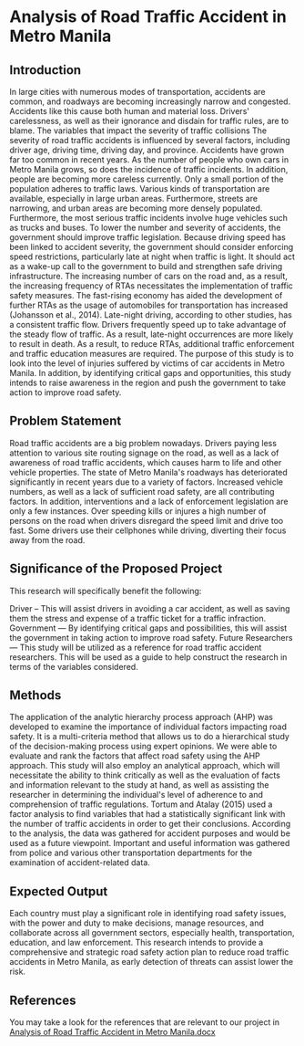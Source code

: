 # Analysis of Road Traffic Accident in Metro Manila
## Introduction
In large cities with numerous modes of transportation, accidents are common, and roadways are becoming increasingly narrow and congested. Accidents like this cause both human and material loss. Drivers' carelessness, as well as their ignorance and disdain for traffic rules, are to blame. The variables that impact the severity of traffic collisions The severity of road traffic accidents is influenced by several factors, including driver age, driving time, driving day, and province. Accidents have grown far too common in recent years. As the number of people who own cars in Metro Manila grows, so does the incidence of traffic incidents. In addition, people are becoming more careless currently. Only a small portion of the population adheres to traffic laws. Various kinds of transportation are available, especially in large urban areas. Furthermore, streets are narrowing, and urban areas are becoming more densely populated. Furthermore, the most serious traffic incidents involve huge vehicles such as trucks and buses. To lower the number and severity of accidents, the government should improve traffic legislation. Because driving speed has been linked to accident severity, the government should consider enforcing speed restrictions, particularly late at night when traffic is light. It should act as a wake-up call to the government to build and strengthen safe driving infrastructure. The increasing number of cars on the road and, as a result, the increasing frequency of RTAs necessitates the implementation of traffic safety measures. The fast-rising economy has aided the development of further RTAs as the usage of automobiles for transportation has increased (Johansson et al., 2014). Late-night driving, according to other studies, has a consistent traffic flow. Drivers frequently speed up to take advantage of the steady flow of traffic. As a result, late-night occurrences are more likely to result in death. As a result, to reduce RTAs, additional traffic enforcement and traffic education measures are required. The purpose of this study is to look into the level of injuries suffered by victims of car accidents in Metro Manila. In addition, by identifying critical gaps and opportunities, this study intends to raise awareness in the region and push the government to take action to improve road safety.
## Problem Statement
Road traffic accidents are a big problem nowadays. Drivers paying less attention to various site routing signage on the road, as well as a lack of awareness of road traffic accidents, which causes harm to life and other vehicle properties. The state of Metro Manila's roadways has deteriorated significantly in recent years due to a variety of factors. Increased vehicle numbers, as well as a lack of sufficient road safety, are all contributing factors. In addition, interventions and a lack of enforcement legislation are only a few instances. Over speeding kills or injures a high number of persons on the road when drivers disregard the speed limit and drive too fast. Some drivers use their cellphones while driving, diverting their focus away from the road. 
## Significance of the Proposed Project
This research will specifically benefit the following:

Driver – This will assist drivers in avoiding a car accident, as well as saving them the stress and expense of a traffic ticket for a traffic infraction.
Government — By identifying critical gaps and possibilities, this will assist the government in taking action to improve road safety.
Future Researchers — This study will be utilized as a reference for road traffic accident researchers. This will be used as a guide to help construct the research in terms of the variables considered.
## Methods
The application of the analytic hierarchy process approach (AHP) was developed to examine the importance of individual factors impacting road safety. It is a multi-criteria method that allows us to do a hierarchical study of the decision-making process using expert opinions. We were able to evaluate and rank the factors that affect road safety using the AHP approach. This study will also employ an analytical approach, which will necessitate the ability to think critically as well as the evaluation of facts and information relevant to the study at hand, as well as assisting the researcher in determining the individual's level of adherence to and comprehension of traffic regulations. Tortum and Atalay (2015) used a factor analysis to find variables that had a statistically significant link with the number of traffic accidents in order to get their conclusions. According to the analysis, the data was gathered for accident purposes and would be used as a future viewpoint. Important and useful information was gathered from police and various other transportation departments for the examination of accident-related data.
## Expected Output
Each country must play a significant role in identifying road safety issues, with the power and duty to make decisions, manage resources, and collaborate across all government sectors, especially health, transportation, education, and law enforcement. This research intends to provide a comprehensive and strategic road safety action plan to reduce road traffic accidents in Metro Manila, as early detection of threats can assist lower the risk.

## References
You may take a look for the references that are relevant to our project in [Analysis of Road Traffic Accident in Metro Manila.docx](https://github.com/nikaybautista/GROUP4./files/8427864/Analysis.of.Road.Traffic.Accident.in.Metro.Manila.docx)

 
